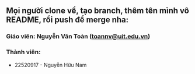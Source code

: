 Mọi người clone về, tạo branch, thêm tên mình vô README, rồi push để merge nha:
---
### Giáo viên: Nguyễn Văn Toàn (toannv@uit.edu.vn)
### Thành viên:
- 22520917 - Nguyễn Hữu Nam
